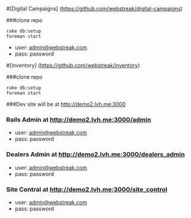 #[Digital Campaigns] (https://github.com/webstreak/digital-campaigns)

###clone repo

    rake db:setup
    foreman start

- user: admin@webstreak.com
- pass: password

#[Inventory] (https://github.com/webstreak/inventory)

###clone repo

    rake db:setup
    foreman start

###Dev site will be at http://demo2.lvh.me:3000

### Rails Admin at http://demo2.lvh.me:3000/admin

- user: admin@webstreak.com
- pass: password

### Dealers Admin at http://demo2.lvh.me:3000/dealers_admin

- user: admin@webstreak.com
- pass: password

### Site Contral at http://demo2.lvh.me:3000/site_control

- user: admin@webstreak.com
- pass: password



